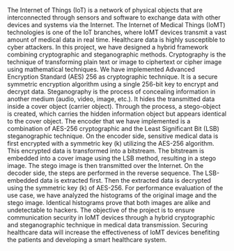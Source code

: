 The Internet of Things (IoT) is a network of physical objects that are interconnected through sensors and software to exchange data with other devices and systems via the Internet. The Internet of Medical Things (IoMT) technologies is one of the IoT branches, where IoMT devices transmit a vast amount of medical data in real time. Healthcare data is highly susceptible to cyber attackers. In this project, we have designed a hybrid framework combining cryptographic and steganographic methods.
Cryptography is the technique of transforming plain text or image to ciphertext or cipher image using mathematical techniques. We have implemented Advanced Encryption Standard (AES) 256 as cryptographic technique. It is a secure symmetric encryption algorithm using a single 256-bit key to encrypt and decrypt data. Steganography is the process of concealing information in another medium (audio, video, image, etc.). It hides the transmitted data inside a cover object (carrier object). Through the process, a stego-object is created, which carries the hidden information object but appears identical to the cover object. The encoder that we have implemented is a combination of AES-256 cryptographic and the Least Significant Bit (LSB) steganographic technique. On the encoder side, sensitive medical data is first encrypted with a symmetric key (k) utilizing the AES-256 algorithm. This encrypted data is transformed into a bitstream. The bitstream is embedded into a cover image using the LSB method, resulting in a stego image. The stego image is then transmitted over the Internet. On the decoder side, the steps are performed in the reverse sequence. The LSB-embedded data is extracted first. Then the extracted data is decrypted using the symmetric key (k) of AES-256. For performance evaluation of the use case, we have analyzed the histograms of the original image and the stego image. Identical histograms prove that both images are alike and undetectable to hackers.
The objective of the project is to ensure communication security in IoMT devices through a hybrid cryptographic and steganographic technique in medical data transmission. Securing healthcare data will increase the effectiveness of IoMT devices benefiting the patients and developing a smart healthcare system.
